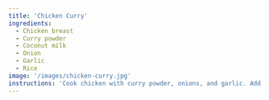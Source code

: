 ```yaml
---
title: 'Chicken Curry'
ingredients:
  - Chicken breast
  - Curry powder
  - Coconut milk
  - Onion
  - Garlic
  - Rice
image: '/images/chicken-curry.jpg'
instructions: 'Cook chicken with curry powder, onions, and garlic. Add coconut milk and simmer. Serve with rice.'
---
```

